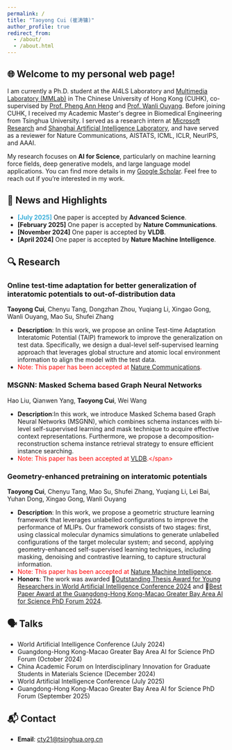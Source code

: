```yaml
---
permalink: /
title: "Taoyong Cui (崔涛镛)"
author_profile: true
redirect_from: 
  - /about/
  - /about.html
---
```


## 🌐 Welcome to my personal web page! 


I am currently a Ph.D. student at the AI4LS Laboratory and [Multimedia Laboratory (MMLab)](https://mmlab.ie.cuhk.edu.hk/) in The Chinese University of Hong Kong (CUHK), co-supervised by [Prof. Pheng Ann Heng](https://scholar.google.com/citations?hl=zh-CN&user=OFdytjoAAAAJ&view_op=list_works&sortby=pubdate) and [Prof. Wanli Ouyang](https://scholar.google.com/citations?hl=zh-CN&user=pw_0Z_UAAAAJ&view_op=list_works&sortby=pubdate). Before joining CUHK, I received my Academic Master's degree in Biomedical Engineering from Tsinghua University. I served as a research intern at [Microsoft Research](https://www.microsoft.com/en-us/research/lab/microsoft-research-asia/) and [Shanghai Artificial Intelligence Laboratory](https://www.shlab.org.cn/), and have served as a reviewer for Nature Communications, AISTATS, ICML, ICLR, NeurIPS, and AAAI. 

My research focuses on **AI for Science**, particularly on machine learning force fields, deep generative models, and large language model applications.  You can find more details in my [Google Scholar](https://scholar.google.com/citations?user=_8vmQn0AAAAJ&hl=zh-CN).  Feel free to reach out if you’re interested in my work.

## 📢 News and Highlights

- <span style="color:#3BAFDA;"> **[July 2025]**</span> One paper is accepted by **Advanced Science**.
- **[February 2025]** One paper is accepted by **Nature Communications**.
- **[November 2024]** One paper is accepted by **VLDB**.
- **[April 2024]** One paper is accepted by **Nature Machine Intelligence**.

## 🔍 Research

### Online test-time adaptation for better generalization of interatomic potentials to out-of-distribution data
**Taoyong Cui**, Chenyu Tang, Dongzhan Zhou, Yuqiang Li, Xingao Gong, Wanli Ouyang, Mao Su, Shufei Zhang
- **Description**:  In this work, we propose an online Test-time Adaptation Interatomic Potential (TAIP) framework to improve the generalization on test data. Specifically, we design a dual-level self-supervised learning approach that leverages global structure and atomic local environment information to align the model with the test data.
- <span style="color: red;">Note: This paper has been accepted at [Nature Communications](https://www.nature.com/articles/s41467-025-57101-4).</span>



### MSGNN: Masked Schema based Graph Neural Networks
Hao Liu, Qianwen Yang, **Taoyong Cui**, Wei Wang
- **Description**:In this work, we introduce Masked Schema based Graph Neural Networks (MSGNN), which combines schema instances with bi-level self-supervised learning and mask technique to acquire effective context representations. Furthermore, we propose a decomposition-reconstruction schema instance retrieval strategy to ensure efficient instance searching.
- <span style="color: red;">Note: This paper has been accepted at [VLDB]([https://www.nature.com/articles/s41467-023-41698-5](https://dl.acm.org/doi/abs/10.14778/3712221.3712226)).</span>


### Geometry-enhanced pretraining on interatomic potentials
**Taoyong Cui**, Chenyu Tang, Mao Su, Shufei Zhang, Yuqiang Li, Lei Bai, Yuhan Dong, Xingao Gong, Wanli Ouyang 
- **Description**: In this work, we propose a geometric structure learning framework that leverages unlabelled configurations to improve the performance of MLIPs. Our framework consists of two stages: first, using classical molecular dynamics simulations to generate unlabelled configurations of the target molecular system; and second, applying geometry-enhanced self-supervised learning techniques, including masking, denoising and contrastive learning, to capture structural information.
- <span style="color: red;">Note: This paper has been accepted at [Nature Machine Intelligence](https://www.nature.com/articles/s42256-024-00818-6).</span>
- **Honors**: The work was awarded 🏅[Outstanding Thesis Award for Young Researchers in World Artificial Intelligence Conference 2024](https://reg.worldaic.com.cn/channelChoose) and 🏅[Best Paper Award at the Guangdong-Hong Kong-Macao Greater Bay Area AI for Science PhD Forum 2024](https://news.pku.edu.cn/xwzh/8fbb785d45af418b836f587e450c26a4.htm).

## 🗣️ Talks
-  World Artificial Intelligence Conference (July 2024)
-  Guangdong-Hong Kong-Macao Greater Bay Area AI for Science PhD Forum (October 2024)
-  China Academic Forum on Interdisciplinary Innovation for Graduate Students in Materials Science (December 2024)
-  World Artificial Intelligence Conference (July 2025)
-  Guangdong-Hong Kong-Macao Greater Bay Area AI for Science PhD Forum (September 2025)
  
##  📬 Contact
- **Email**: [cty21@tsinghua.org.cn](mailto:cty21@tsinghua.org.cn)

